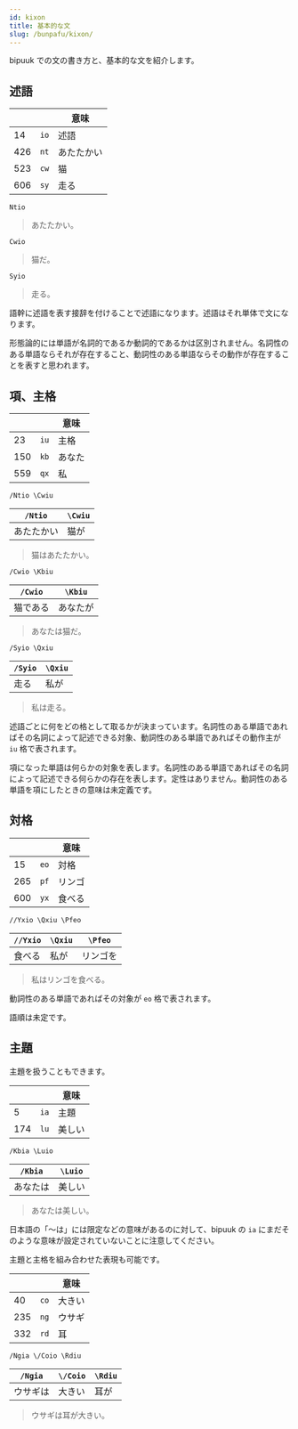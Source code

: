 ```yaml
---
id: kixon
title: 基本的な文
slug: /bunpafu/kixon/
---
```


bipuuk での文の書き方と、基本的な文を紹介します。

## 述語

|||意味|
|---|---|---|
|14|`io`|述語|
|426|`nt`|あたたかい|
|523|`cw`|猫|
|606|`sy`|走る|

```
Ntio
```
> あたたかい。

```
Cwio
```
> 猫だ。

```
Syio
```
> 走る。

語幹に述語を表す接辞を付けることで述語になります。述語はそれ単体で文になります。

形態論的には単語が名詞的であるか動詞的であるかは区別されません。名詞性のある単語ならそれが存在すること、動詞性のある単語ならその動作が存在することを表すと思われます。


## 項、主格

|||意味|
|---|---|---|
|23|`iu`|主格|
|150|`kb`|あなた|
|559|`qx`|私|

```
/Ntio \Cwiu
```
|`/Ntio`|`\Cwiu`|
|---|---|
|あたたかい|猫が|
> 猫はあたたかい。

```
/Cwio \Kbiu
```
|`/Cwio`|`\Kbiu`|
|---|---|
|猫である|あなたが|
> あなたは猫だ。

```
/Syio \Qxiu
```
|`/Syio`|`\Qxiu`|
|---|---|
|走る|私が|
> 私は走る。

述語ごとに何をどの格として取るかが決まっています。名詞性のある単語であればその名詞によって記述できる対象、動詞性のある単語であればその動作主が `iu` 格で表されます。

項になった単語は何らかの対象を表します。名詞性のある単語であればその名詞によって記述できる何らかの存在を表します。定性はありません。動詞性のある単語を項にしたときの意味は未定義です。


## 対格

|||意味|
|---|---|---|
|15|`eo`|対格|
|265|`pf`|リンゴ|
|600|`yx`|食べる|


```
//Yxio \Qxiu \Pfeo
```
|`//Yxio`|`\Qxiu`|`\Pfeo`|
|---|---|---|
|食べる|私が|リンゴを|
> 私はリンゴを食べる。

動詞性のある単語であればその対象が `eo` 格で表されます。

語順は未定です。


## 主題

主題を扱うこともできます。

|||意味|
|---|---|---|
|5|`ia`|主題|
|174|`lu`|美しい|

```
/Kbia \Luio
```
|`/Kbia`|`\Luio`
|---|---|
|あなたは|美しい|
> あなたは美しい。

日本語の「～は」には限定などの意味があるのに対して、bipuuk の `ia` にまだそのような意味が設定されていないことに注意してください。

主題と主格を組み合わせた表現も可能です。

|||意味|
|---|---|---|
|40|`co`|大きい|
|235|`ng`|ウサギ|
|332|`rd`|耳|

```
/Ngia \/Coio \Rdiu
```
|`/Ngia`|`\/Coio`|`\Rdiu`|
|---|---|---|
|ウサギは|大きい|耳が|
> ウサギは耳が大きい。


<!--
## 修飾

所有関係などを表すことができます。

|||意味|
|---|---|---|
|18|`ue`|属格、修飾|

```
/Kbia \/Yxio \/Qxue \Pfeo
```
|`/Kbia`|`\/Yxio`|`\/Qxue`|`\Pfeo`|
|---|---|---|---|
|あなたは|食べる|私の|リンゴを|
> あなたは私のリンゴを食べる。

形容詞的な修飾にも使えます。

|自然数||意味|
|---|---|---|
|471|`lv`|赤い、赤|

```
/Qxia \/Yxio \/Lvue \Pfeo
```
|`/Qxia`|`\/Yxio`|`\/Lvue`|`\Pfeo`|
|---|---|---|---|
|私は|食べる|赤い|リンゴを|
> 私は赤いリンゴを食べる。
-->
